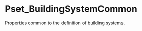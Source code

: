 # Pset_BuildingSystemCommon

Properties common to the definition of building systems.
<!-- end of short definition -->

